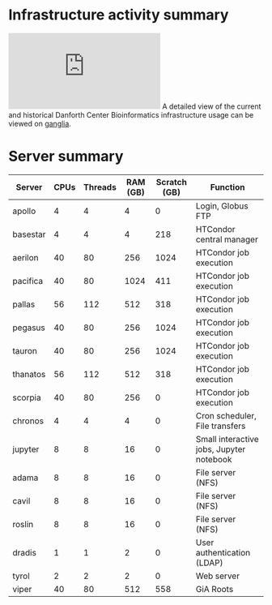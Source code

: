 # Infrastructure activity summary

![cluster load average](http://bioinformatics.danforthcenter.org/ganglia/stacked.php?m=load_one&c=Bioinformatics&r=hour&st=1460067771&host_regex=)
A detailed view of the current and historical Danforth Center Bioinformatics infrastructure usage can be viewed on [ganglia](http://bioinformatics.danforthcenter.org/ganglia/?c=Bioinformatics).

# Server summary

| Server   | CPUs | Threads | RAM (GB) | Scratch (GB) | Function                                  |
| -------- | ---- | ------- | -------- | ------------ | ----------------------------------------- |
| apollo   | 4    | 4       | 4        | 0            | Login, Globus FTP                         |
| basestar | 4    | 4       | 4        | 218          | HTCondor central manager                  |
| aerilon  | 40   | 80      | 256      | 1024         | HTCondor job execution                    |
| pacifica | 40   | 80      | 1024     | 411          | HTCondor job execution                    |
| pallas   | 56   | 112     | 512      | 318          | HTCondor job execution                    |
| pegasus  | 40   | 80      | 256      | 1024         | HTCondor job execution                    |
| tauron   | 40   | 80      | 256      | 1024         | HTCondor job execution                    |
| thanatos | 56   | 112     | 512      | 318          | HTCondor job execution                    |
| scorpia  | 40   | 80      | 256      | 0            | HTCondor job execution                    |
| chronos  | 4    | 4       | 4        | 0            | Cron scheduler, File transfers            |
| jupyter  | 8    | 8       | 16       | 0            | Small interactive jobs, Jupyter notebook  |
| adama    | 8    | 8       | 16       | 0            | File server (NFS)                         |
| cavil    | 8    | 8       | 16       | 0            | File server (NFS)                         |
| roslin   | 8    | 8       | 16       | 0            | File server (NFS)                         |
| dradis   | 1    | 1       | 2        | 0            | User authentication (LDAP)                |
| tyrol    | 2    | 2       | 2        | 0            | Web server                                |
| viper    | 40   | 80      | 512      | 558          | GiA Roots                                 |
